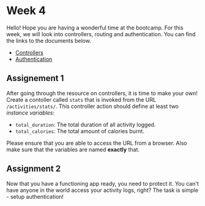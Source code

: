 # Week 4

Hello! Hope you are having a wonderful time at the bootcamp. For this week, we will look into controllers, routing and authentication. You can find the links to the documents below.

- [Controllers](./activity-tracker/README.md)
- [Authentication](./activity-tracker/authentication.md)

## Assignement 1
After going through the resource on controllers, it is time to make your own! Create a contoller called `stats` that is invoked from the URL `/activities/stats/`. This controller action should define at least two *instance variables*:

- `total_duration`: The total duration of all activity logged.
- `total_calories`: The total amount of calories burnt.

Please ensure that you are able to access the URL from a browser. Also make sure that the variables are named **exactly** that.

## Assignment 2
Now that you have a functioning app ready, you need to protect it. You can't have anyone in the world access your activity logs, right? The task is simple - setup authentication!